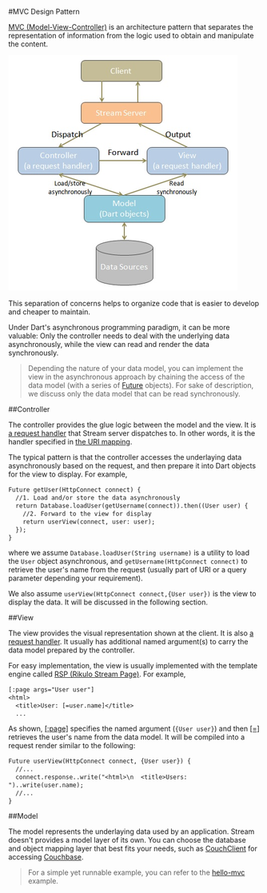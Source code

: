 #MVC Design Pattern

[MVC (Model-View-Controller)](http://en.wikipedia.org/wiki/Model_2) is an architecture pattern that separates the representation of information from the logic used to obtain and manipulate the content.

![MVC](mvc.jpg?raw=true)

This separation of concerns helps to organize code that is easier to develop and cheaper to maintain.

Under Dart's asynchronous programming paradigm, it can be more valuable: Only the controller needs to deal with the underlying data asynchronously, while the view can read and render the data synchronously.

> Depending the nature of your data model, you can implement the view in the asynchronous approach by chaining the access of the data model (with a series of [Future](dart:async) objects). For sake of description, we discuss only the data model that can be read synchronously.

##Controller

The controller provides the glue logic between the model and the view. It is [a request handler](Request_Handling.md) that Stream server dispatches to. In other words, it is the handler specified in [the URI mapping](Request_Routing.md).

The typical pattern is that the controller accesses the underlaying data asynchronously based on the request, and then prepare it into Dart objects for the view to display. For example,

    Future getUser(HttpConnect connect) {
      //1. Load and/or store the data asynchronously
      return Database.loadUser(getUsername(connect)).then((User user) {
        //2. Forward to the view for display
        return userView(connect, user: user);
      });
    }

where we assume `Database.loadUser(String username)` is a utility to load the `User` object asynchronous, and `getUsername(HttpConnect connect)` to retrieve the user's name from the request (usually part of URI or a query parameter depending your requirement).

We also assume `userView(HttpConnect connect,{User user})` is the view to display the data. It will be discussed in the following section.

##View

The view provides the visual representation shown at the client. It is also [a request handler](Request_Handling.md). It usually has additional named argument(s) to carry the data model prepared by the controller.

For easy implementation, the view is usually implemented with the template engine called [RSP (Rikulo Stream Page)](../RSP/Fundamentals/RSP_Overview.md). For example,

    [:page args="User user"]
    <html>
      <title>User: [=user.name]</title>
      ...

As shown, [[:page]](../RSP/Standard_Tags/page.md) specifies the named argument (`{User user}`) and then [[=]](../RSP/Standard_Tags/=.md) retrieves the user's name from the data model. It will be compiled into a request render similar to the following:

    Future userView(HttpConnect connect, {User user}) {
      //...
      connect.response..write("<html>\n  <title>Users: ")..write(user.name);
      //...
    }

##Model

The model represents the underlaying data used by an application. Stream doesn't provides a model layer of its own. You can choose the database and object mapping layer that best fits your needs, such as [CouchClient](https://github.com/rikulo/couchclient) for accessing [Couchbase](http://www.couchbase.com/).

> For a simple yet runnable example, you can refer to the [hello-mvc](source:example) example.
